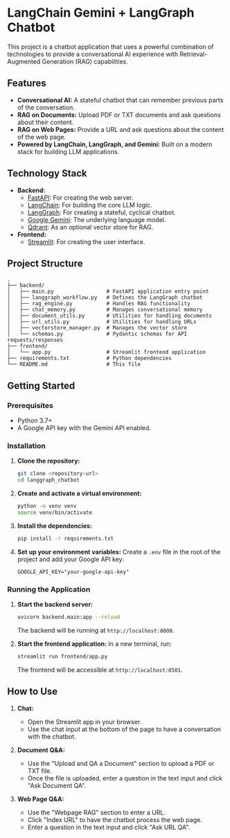 # LangChain Gemini + LangGraph Chatbot

This project is a chatbot application that uses a powerful combination of technologies to provide a conversational AI experience with Retrieval-Augmented Generation (RAG) capabilities.

## Features

*   **Conversational AI:** A stateful chatbot that can remember previous parts of the conversation.
*   **RAG on Documents:** Upload PDF or TXT documents and ask questions about their content.
*   **RAG on Web Pages:** Provide a URL and ask questions about the content of the web page.
*   **Powered by LangChain, LangGraph, and Gemini:** Built on a modern stack for building LLM applications.

## Technology Stack

*   **Backend:**
    *   [FastAPI](https://fastapi.tiangolo.com/): For creating the web server.
    *   [LangChain](https://www.langchain.com/): For building the core LLM logic.
    *   [LangGraph](https://langchain-ai.github.io/langgraph/): For creating a stateful, cyclical chatbot.
    *   [Google Gemini](https://deepmind.google/technologies/gemini/): The underlying language model.
    *   [Qdrant](https://qdrant.tech/): As an optional vector store for RAG.
*   **Frontend:**
    *   [Streamlit](https://streamlit.io/): For creating the user interface.

## Project Structure

```
.
├── backend/
│   ├── main.py                 # FastAPI application entry point
│   ├── langgraph_workflow.py   # Defines the LangGraph chatbot
│   ├── rag_engine.py           # Handles RAG functionality
│   ├── chat_memory.py          # Manages conversational memory
│   ├── document_utils.py       # Utilities for handling documents
│   ├── url_utils.py            # Utilities for handling URLs
│   ├── vectorstore_manager.py  # Manages the vector store
│   └── schemas.py              # Pydantic schemas for API requests/responses
├── frontend/
│   └── app.py                  # Streamlit frontend application
├── requirements.txt            # Python dependencies
└── README.md                   # This file
```

## Getting Started

### Prerequisites

*   Python 3.7+
*   A Google API key with the Gemini API enabled.

### Installation

1.  **Clone the repository:**
    ```bash
    git clone <repository-url>
    cd langgraph_chatbot
    ```

2.  **Create and activate a virtual environment:**
    ```bash
    python -m venv venv
    source venv/bin/activate
    ```

3.  **Install the dependencies:**
    ```bash
    pip install -r requirements.txt
    ```

4.  **Set up your environment variables:**
    Create a `.env` file in the root of the project and add your Google API key:
    ```
    GOOGLE_API_KEY="your-google-api-key"
    ```

### Running the Application

1.  **Start the backend server:**
    ```bash
    uvicorn backend.main:app --reload
    ```
    The backend will be running at `http://localhost:8000`.

2.  **Start the frontend application:**
    In a new terminal, run:
    ```bash
    streamlit run frontend/app.py
    ```
    The frontend will be accessible at `http://localhost:8501`.

## How to Use

1.  **Chat:**
    *   Open the Streamlit app in your browser.
    *   Use the chat input at the bottom of the page to have a conversation with the chatbot.

2.  **Document Q&A:**
    *   Use the "Upload and QA a Document" section to upload a PDF or TXT file.
    *   Once the file is uploaded, enter a question in the text input and click "Ask Document QA".

3.  **Web Page Q&A:**
    *   Use the "Webpage RAG" section to enter a URL.
    *   Click "Index URL" to have the chatbot process the web page.
    *   Enter a question in the text input and click "Ask URL QA".
